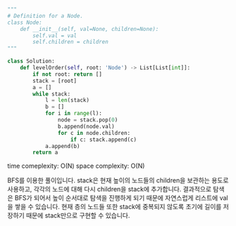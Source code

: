 ```python
"""
# Definition for a Node.
class Node:
    def __init__(self, val=None, children=None):
        self.val = val
        self.children = children
"""

class Solution:
    def levelOrder(self, root: 'Node') -> List[List[int]]:
        if not root: return []
        stack = [root]
        a = []
        while stack:
            l = len(stack)
            b = []
            for i in range(l):
                node = stack.pop(0)
                b.append(node.val)
                for c in node.children:
                    if c: stack.append(c)
            a.append(b)
        return a
```

time comeplexity: O(N)
space complexity: O(N)

BFS를 이용한 풀이입니다.
stack은 현재 높이의 노드들의 children을 보관하는 용도로 사용하고, 각각의 노드에 대해 다시 children을 stack에 추가합니다.
결과적으로 탐색은 BFS가 되어서 높이 순서대로 탐색을 진행하게 되기 때문에 자연스럽게 리스트에 val을 쌓을 수 있습니다.
현재 층의 노드들 또한 stack에 중복되지 않도록 초기에 길이를 저장하기 때문에 stack만으로 구현할 수 있습니다.